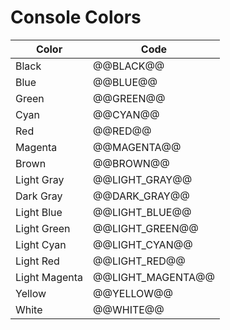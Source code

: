 # Console Colors

Color	| Code
--- | ---
Black	| @@BLACK@@
Blue | @@BLUE@@
Green	| @@GREEN@@
Cyan | @@CYAN@@
Red	| @@RED@@
Magenta	| @@MAGENTA@@
Brown	| @@BROWN@@
Light Gray | @@LIGHT_GRAY@@
Dark Gray	| @@DARK_GRAY@@
Light Blue | @@LIGHT_BLUE@@
Light Green	| @@LIGHT_GREEN@@
Light Cyan | @@LIGHT_CYAN@@
Light Red	| @@LIGHT_RED@@
Light Magenta	| @@LIGHT_MAGENTA@@
Yellow | @@YELLOW@@
White	| @@WHITE@@
